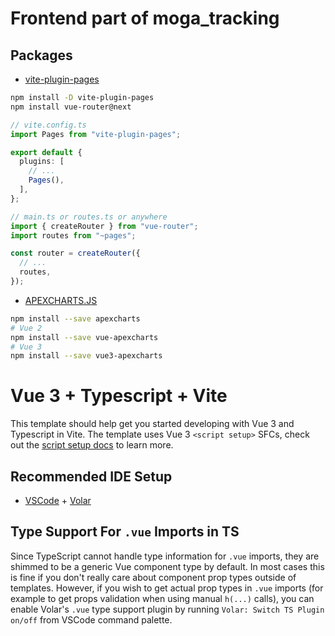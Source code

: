 # Frontend part of moga_tracking

## Packages

* [vite-plugin-pages](https://github.com/hannoeru/vite-plugin-pages)
```bash
npm install -D vite-plugin-pages
npm install vue-router@next
```
```ts
// vite.config.ts
import Pages from "vite-plugin-pages";

export default {
  plugins: [
    // ...
    Pages(),
  ],
};
```
```ts
// main.ts or routes.ts or anywhere
import { createRouter } from "vue-router";
import routes from "~pages";

const router = createRouter({
  // ...
  routes,
});
```

* [APEXCHARTS.JS](https://apexcharts.com)
```bash
npm install --save apexcharts
# Vue 2
npm install --save vue-apexcharts
# Vue 3
npm install --save vue3-apexcharts
```

# Vue 3 + Typescript + Vite

This template should help get you started developing with Vue 3 and Typescript in Vite. The template uses Vue 3 `<script setup>` SFCs, check out the [script setup docs](https://v3.vuejs.org/api/sfc-script-setup.html#sfc-script-setup) to learn more.

## Recommended IDE Setup

- [VSCode](https://code.visualstudio.com/) + [Volar](https://marketplace.visualstudio.com/items?itemName=johnsoncodehk.volar)

## Type Support For `.vue` Imports in TS

Since TypeScript cannot handle type information for `.vue` imports, they are shimmed to be a generic Vue component type by default. In most cases this is fine if you don't really care about component prop types outside of templates. However, if you wish to get actual prop types in `.vue` imports (for example to get props validation when using manual `h(...)` calls), you can enable Volar's `.vue` type support plugin by running `Volar: Switch TS Plugin on/off` from VSCode command palette.
